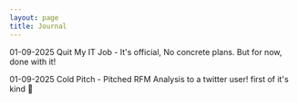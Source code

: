 ```yaml
---
layout: page
title: Journal
---
```


01-09-2025
Quit My IT Job - It's official, No concrete plans. But for now, done with it!

01-09-2025
Cold Pitch - Pitched RFM Analysis to a twitter user! first of it's kind :crossed_fingers:
